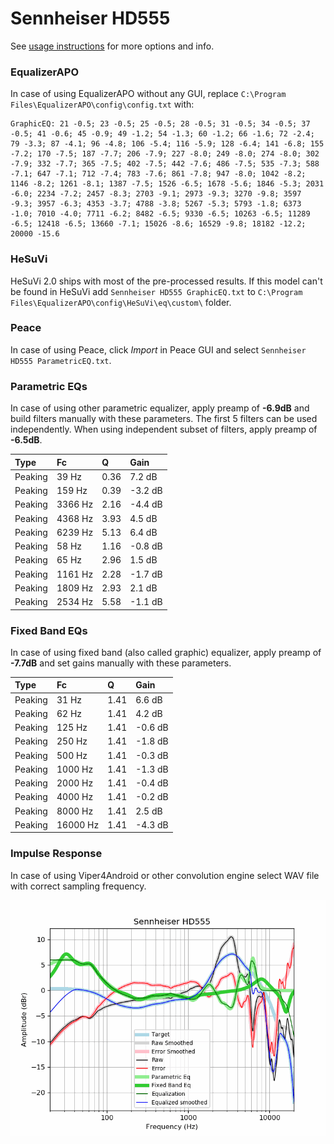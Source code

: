 # Sennheiser HD555
See [usage instructions](https://github.com/jaakkopasanen/AutoEq#usage) for more options and info.

### EqualizerAPO
In case of using EqualizerAPO without any GUI, replace `C:\Program Files\EqualizerAPO\config\config.txt`
with:
```
GraphicEQ: 21 -0.5; 23 -0.5; 25 -0.5; 28 -0.5; 31 -0.5; 34 -0.5; 37 -0.5; 41 -0.6; 45 -0.9; 49 -1.2; 54 -1.3; 60 -1.2; 66 -1.6; 72 -2.4; 79 -3.3; 87 -4.1; 96 -4.8; 106 -5.4; 116 -5.9; 128 -6.4; 141 -6.8; 155 -7.2; 170 -7.5; 187 -7.7; 206 -7.9; 227 -8.0; 249 -8.0; 274 -8.0; 302 -7.9; 332 -7.7; 365 -7.5; 402 -7.5; 442 -7.6; 486 -7.5; 535 -7.3; 588 -7.1; 647 -7.1; 712 -7.4; 783 -7.6; 861 -7.8; 947 -8.0; 1042 -8.2; 1146 -8.2; 1261 -8.1; 1387 -7.5; 1526 -6.5; 1678 -5.6; 1846 -5.3; 2031 -6.0; 2234 -7.2; 2457 -8.3; 2703 -9.1; 2973 -9.3; 3270 -9.8; 3597 -9.3; 3957 -6.3; 4353 -3.7; 4788 -3.8; 5267 -5.3; 5793 -1.8; 6373 -1.0; 7010 -4.0; 7711 -6.2; 8482 -6.5; 9330 -6.5; 10263 -6.5; 11289 -6.5; 12418 -6.5; 13660 -7.1; 15026 -8.6; 16529 -9.8; 18182 -12.2; 20000 -15.6
```

### HeSuVi
HeSuVi 2.0 ships with most of the pre-processed results. If this model can't be found in HeSuVi add
`Sennheiser HD555 GraphicEQ.txt` to `C:\Program Files\EqualizerAPO\config\HeSuVi\eq\custom\` folder.

### Peace
In case of using Peace, click *Import* in Peace GUI and select `Sennheiser HD555 ParametricEQ.txt`.

### Parametric EQs
In case of using other parametric equalizer, apply preamp of **-6.9dB** and build filters manually
with these parameters. The first 5 filters can be used independently.
When using independent subset of filters, apply preamp of **-6.5dB**.

| Type    | Fc      |    Q | Gain    |
|:--------|:--------|:-----|:--------|
| Peaking | 39 Hz   | 0.36 | 7.2 dB  |
| Peaking | 159 Hz  | 0.39 | -3.2 dB |
| Peaking | 3366 Hz | 2.16 | -4.4 dB |
| Peaking | 4368 Hz | 3.93 | 4.5 dB  |
| Peaking | 6239 Hz | 5.13 | 6.4 dB  |
| Peaking | 58 Hz   | 1.16 | -0.8 dB |
| Peaking | 65 Hz   | 2.96 | 1.5 dB  |
| Peaking | 1161 Hz | 2.28 | -1.7 dB |
| Peaking | 1809 Hz | 2.93 | 2.1 dB  |
| Peaking | 2534 Hz | 5.58 | -1.1 dB |

### Fixed Band EQs
In case of using fixed band (also called graphic) equalizer, apply preamp of **-7.7dB** and set
gains manually with these parameters.

| Type    | Fc       |    Q | Gain    |
|:--------|:---------|:-----|:--------|
| Peaking | 31 Hz    | 1.41 | 6.6 dB  |
| Peaking | 62 Hz    | 1.41 | 4.2 dB  |
| Peaking | 125 Hz   | 1.41 | -0.6 dB |
| Peaking | 250 Hz   | 1.41 | -1.8 dB |
| Peaking | 500 Hz   | 1.41 | -0.3 dB |
| Peaking | 1000 Hz  | 1.41 | -1.3 dB |
| Peaking | 2000 Hz  | 1.41 | -0.4 dB |
| Peaking | 4000 Hz  | 1.41 | -0.2 dB |
| Peaking | 8000 Hz  | 1.41 | 2.5 dB  |
| Peaking | 16000 Hz | 1.41 | -4.3 dB |

### Impulse Response
In case of using Viper4Android or other convolution engine select WAV file with correct sampling frequency.

![](https://raw.githubusercontent.com/jaakkopasanen/AutoEq/master/results/oratory1990/harman_over-ear_2018/Sennheiser%20HD555/Sennheiser%20HD555.png)